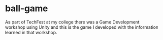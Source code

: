 # ball-game
As part of TechFest at my college there was a Game Development workshop using Unity and this is the game I developed with the information learned in that workshop.
